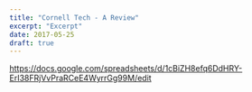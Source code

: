 ```yaml
---
title: "Cornell Tech - A Review"
excerpt: "Excerpt"
date: 2017-05-25
draft: true
---
```


https://docs.google.com/spreadsheets/d/1cBiZH8efq6DdHRY-ErI38FRjVvPraRCeE4WyrrGg99M/edit
